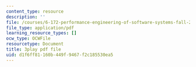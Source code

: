 ```yaml
---
content_type: resource
description: ''
file: /courses/6-172-performance-engineering-of-software-systems-fall-2018/d1f6ff81160b449f9467f2c185530ea5_SS5KfIFzfEE.pdf
file_type: application/pdf
learning_resource_types: []
ocw_type: OCWFile
resourcetype: Document
title: 3play pdf file
uid: d1f6ff81-160b-449f-9467-f2c185530ea5
---
```

